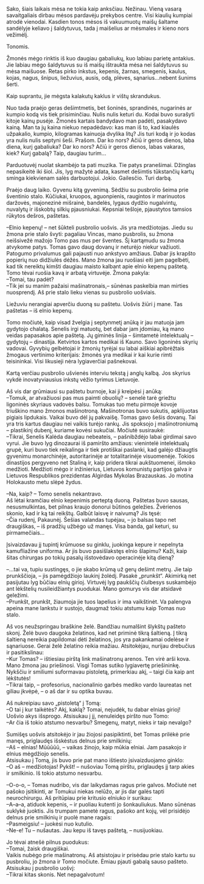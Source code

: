 Sako, šiais laikais mėsa ne tokia kaip anksčiau. Nežinau. Vieną vasarą savaitgaliais dirbau mėsos pardavėju prekybos centre. Visi kiaulių kumpiai atrodė vienodai. Kasdien tonos mėsos iš vakuumuotų maišų šaltame sandėlyje keliavo į šaldytuvus, tada į maišelius ar mėsmales ir kieno nors vežimėlį.

Tonomis.

Žmonės mėgo rinktis iš kuo daugiau gabaliukų, kuo labiau parietę antakius. Jie labiau mėgo šaldytuvus su iš maišų ištraukta mėsa nei šaldytuvus su mėsa maišuose. Retas pirko inkstus, kepenis, žarnas, smegenis, kaulus, kojas, nagus, šnipus, liežuvius, ausis, odą, plėves, sąnarius...nebent šunims šerti.

Kaip suprantu, jie mėgsta kalakutų kaklus ir vištų skrandukus.

Nuo tada praėjo geras dešimtmetis, bet šoninės, sprandinės, nugarinės ar kumpio kodą vis tiek prisiminčiau. Nulis nulis keturi du. Kodai buvo surašyti kitoje kainų pusėje. Žmonės kartais bandydavo man padėti, pasakydavo kainą. Man ta jų kaina niekuo nepadėdavo: kas man iš to, kad kiaulės užpakalio, kumpio, kilogramas kainuoja dvylika litų? Jis turi kodą ir jo kodas yra nulis nulis septyni šeši. Prašom. Dar ko nors? Ačiū ir geros dienos, laba diena, kurį gabaliuka? Dar ko nors? Ačiū ir geros dienos, labas vakaras, kiek? Kurį gabalą? Taip, daugiau turim...

Parduotuvėj nuolat skambėjo ta pati muzika. Tie patys pranešimai. Džinglas nepasikeitė iki šiol. Jis, lyg mažytė adata, kasmet dešimtis tūkstančių kartų sminga kiekvienam salės darbuotojui. Jokio. Gailesčio. Turi darbą.

Praėjo daug laiko. Gyvenu kitą gyvenimą. Sėdžiu su pusbrolio šeima prie šventinio stalo. Kūčiukai, kruopos, aguonpienis, raugintos ir marinuotos daržovės, majonezinė mišrainė, bandelės, lygaus dydžio nugalvintų, nuvalytų ir išskobtų silkių pjausniukai. Kepsniai tešloje, pjaustytos tamsios rūkytos dešros, paštetas.

–Elnio kepenų! – net šūkteli pusbrolio uošvis. Jis yra medžiotojas. Jiedu su žmona prie stalo švyti: pagaliau Vincas, mano pusbrolis, su žmona neišsivežė mažojo Tomo pas mus per šventes. Šį kartąmudu su žmona atvykome patys. Tomas gavo daug dovanų ir neturėjo niekur važiuoti. Patogumo privalumus gali pajausti nuo ankstyvo amžiaus. Dabar jis krapšto popierių nuo didžiulės dėžės. Mano žmona jau ruošiasi eiti jam pagelbėti, kad tik nereiktų kimšti daugiau maisto kalbant apie elnio kepenų paštetą. Tomo tėvai ruošia kavą ir arbatą virtuvėje. Žmona pakyla:\
–Tomai, tau padėt?\
–Tik jei su manim pažaisi mašinatronais,– sūnėnas paskelbia man mirties nuosprendį. Aš prie stalo lieku vienas su pusbrolio uošviais.

Liežuviu nerangiai apverčiu duoną su paštetu. Uošvis žiūri į mane. Tas paštetas – iš elnio kepenų.

Tomo močiutė, kaip visad žvelgia į septynmetį anūką ir jau matuoja jam gydytojo chalatą. Senelis irgi matuotų, bet dabar jam įdomiau, ką mano veidas papasakos apie paštetą. Jų giminės linija – šimtametė intelektualų – gydytojų – dinastija. Ketvirtos kartos medikai iš Kauno. Savo ligoninės skyrių vadovai. Gyvybių gelbėtojai ir žmonių tyrėjai su labai aiškiai apibrėžtais žmogaus vertinimo kriterijais: žmonės yra medikai ir kai kurie rimti teisininkai. Visi likusieji nėra lygiaverčiai pašnekovai.

Kartą verčiau pusbrolio ušvienės interviu tekstą į anglų kalbą. Jos skyrius vykdė inovatyviausius inkstų vėžio tyrimus Lietuvoje.

Aš vis dar grūmiausi su paštetu burnoje, kai ji kreipėsi į anūką:\
–Tomuk, ar atvažiuosi pas mus paimti obuolių? – senelė tarė griežtu ligoninės skyriaus vadovės balsu. Tomukas tuo metu pirmoje kovoje triuškino mano žmonos mašinotroną. Mašinotronas buvo sukutis, apklijuotas pigiais lipdukais. Vaikai buvo dėl jų pakvaišę. Tomas gavo šešis dovanų. Tai yra tris kartus daugiau nei vaikis turėjo rankų. Jis spoksojo į mašinotroniumą – plastikinį dubenį, kuriame kovėsi sukučiai.
Močiutė susiraukė:\
–Tikrai, Senelis Kalėda daugiau nebeateis, – pašnibždėjo labai girdimai savo vyrui. Jie buvo lyg dinozaurai iš pamiršto amžiaus: vienintelė intelektualų grupė, kuri buvo tiek reikalinga ir tiek protiškai paslanki, kad galėjo džiaugtis gyvenimu monarchinėje, autoritarinėje ar totalitarinėje visuomenėje. Tokios dinastijos pergyveno net Staliną ir, kaip pridera tikrai aukštuomenei, išmoko medžioti. Medžioti mėgo ir inžinierius, Lietuvos komunistų partijos galva ir Lietuvos Respublikos prezidentas Algirdas Mykolas Brazauskas. Jo motina Holokausto metu slėpė žydus.

–Na, kaip? – Tomo senelis nekantravo.\
Aš lėtai kramčiau elnio kepenimis perteptą duoną. Paštetas buvo sausas, nesusmulkintas, bet pilnas kraujo donorui būtinos geležies. Žvėrienos skonio, kad ir ką tai reikštų. Galbūt laisvę ir naivumą? Jis tęsė:\
–Čia rudenį, Pakaunėj. Šešias valandas tupėjau, – jo balsas tapo net draugiškas, – iš pradžių užbėgo už manęs. Visa banda, gal keturi, su pirmamečiais...

Įsivaizdavau jį tupintį krūmuose su ginklu, juokinga kepure ir nepelnyta kamufliažine uniforma. Ar jis buvo pasišlakstęs elnio šlapimu? Kaži, kaip šitas chirurgas po tokių pasalų išstovėdavo operacinėje kitą dieną?

–...tai va, tupiu sustingęs, o jie skabo krūmą už gerų dešimt metrų. Jie taip prunkščioja, – jis pamėgdžiojo laukinį žolėdį. Pasakė „prunkšt“. Akimirką net pasijutau lyg būčiau elnių girioj. Virtuvėj lyg paukščių čiulbesys suskambėjo ant lėkštelių nusileidžiantys puodukai. Mano gomurys vis dar atsidavė geležimi.\
–Prunkšt, prunkšt, žiaumoja jie tuos lapelius ir ima vaikštinėt. Va palengva apeina mane lankstu ir sustojo, daugmaž tokiu atstumu kaip Tomas nuo stalo.

Aš vos neužspringau braškine želė. Bandžiau numalšint šlykštų pašteto skonį. Želė buvo daugoka želatinos, kad net priminė tikrą šaltieną. Į tikrą šaltieną nereikia papildomai dėti želatinos, jos yra pakankamai odelėse ir sąnariuose. Gerai želė želatino reikia mažiau. Atsitokėjau, nurijau drebučius ir pasitikslinau:\
–Kur Tomas? – ištiesiau pirštą link mašinatronų arenos. Ten virė arši kova. Mano žmona jau priešinosi. Visgi Tomas sutiko lygiavertę priešininkę. Nykščiu ir smiliumi suformavau pistoletą, primerkiau akį, – taigi čia kaip ant lėkštutės!\
–Tikrai taip, – profesorius, nacionalinio garbės mediko vardo laureatas net giliau įkvėpė, – o aš dar ir su optika buvau.

Aš nukreipiau savo „pistoletą“ į Tomą:\
–O tai į kur taikėtės? Akį, kaklą? Tomai, nejudėk, tu dabar elnias girioj!\
Uošvio akys išsprogo. Atsisukau į jį, nenuleidęs piršto nuo Tomo:\
–Ar čia iš tokio atstumo nesvarbu? Smegenų, matyt, nieks ir taip nevalgo?

Sumišęs uošvis atsitokėjo ir jau žiojosi pasipiktinti, bet Tomas prilėkė prie manęs, priglaudęs išskėstus delnus prie smilkinių:\
–Aš – elnias! Mūūūūū, – vaikas žinojo, kaip mūkia elniai. Jam pasakojo ir elnius mėgdžiojo senelis.\
Atsisukau į Tomą, jis buvo prie pat mano ištiesto įsivaizduojamo ginklo:\
–O aš – medžiotojas! Pykšt! – nušoviau Tomą pirštu, priglaudęs jį tarp akies ir smilkinio. Iš tokio atstumo nesvarbu.

–O-o-o, – Tomas nudribo, vis dar laikydamas ragus prie galvos. Močiutė net pašoko įsitikinti, ar Tomukui niekas nelūžo, ar jis dar galės tapti neurochirurgu. Aš pritūpiau prie kritusio elniuko ir surikau:\
–A–a–a, atiduok kepenis, – ir puoliau kutenti jo šonkauliukus. Mano sūnėnas suklykė juoktis. Jis trumpam pametė ragus, pašoko ant kojų, vėl prisidėjo delnus prie smilkinių ir puolė mane ragais:\
–Pasmeigsiu! – juokėsi nuo kutulio.\
–Ne-e! Tu – nušautas. Jau kepu iš tavęs paštetą, – nusijuokiau.

Jo tėvai atnešė pilnus puodukus:\
–Tomai, žaisk draugiškai.\
Vaikis nubėgo prie mašinatronų. Aš atsistojau ir prisėdau prie stalo kartu su pusbroliu, jo žmona ir Tomo močiute. Ėmiau pjauti gabalą sauso pašteto. Atsisukau į pusbrolio uošvį:\
–Tikrai kitas skonis. Net nepagalvotum!
